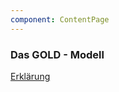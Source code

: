 ```yaml
---
component: ContentPage
---
```


### Das GOLD - Modell

[Erklärung](https://drive.google.com/file/d/1QJIgy0JYHHBseILPl9Y2hnDtCwjJ5FnG/view 'Google Doc')
